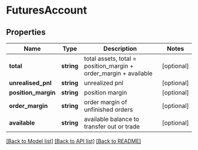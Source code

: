 # FuturesAccount

## Properties
Name | Type | Description | Notes
------------ | ------------- | ------------- | -------------
**total** | **string** | total assets, total &#x3D; position_margin + order_margin + available | [optional] 
**unrealised_pnl** | **string** | unrealized pnl | [optional] 
**position_margin** | **string** | position margin | [optional] 
**order_margin** | **string** | order margin of unfinished orders | [optional] 
**available** | **string** | available balance to transfer out or trade | [optional] 

[[Back to Model list]](../README.md#documentation-for-models) [[Back to API list]](../README.md#documentation-for-api-endpoints) [[Back to README]](../README.md)


